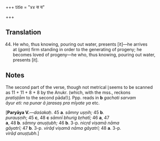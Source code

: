 +++
title = "४४ स य"

+++
## Translation
44. He who, thus knowing, pouring out water, presents \[it\]—he arrives  
at (*gam*) firm standing in order to the generating of progeny; he  
becomes loved of progeny—he who, thus knowing, pouring out water,  
presents \[it\].

## Notes
The second part of the verse, though not metrical ⌊seems to be scanned  
as 11 + 11 + 8 + 8 by the Anukr. (which, with the mss., reckons  
*pratiṣṭā́m* to the second pāda!)⌋. Ppp. reads in **b** *gachati sarvam  
āyur eti: na punar ā jarasaṣ pra mīyate ya* etc.  
  
    
  
\[**Paryāya V.**—*daśakaḥ*. 45 **a**. *sāmny uṣṇih;* 45 **b**.  
*purauṣṇih*; 45 **c**, 48 **c** *sāmnī bhurig bṛhatī;* 46 **a**, 47  
**a**, 48 **b**. *sāmny anuṣṭubh;* 46 **b**. 3-p. *nicṛd viṣamā nāma  
gāyatrī;* 47 **b**. 3-p. *virāḍ viṣamā nāma gāyatrī;* 48 **a**. 3-p.  
*virāḍ anuṣṭubh*.\]
